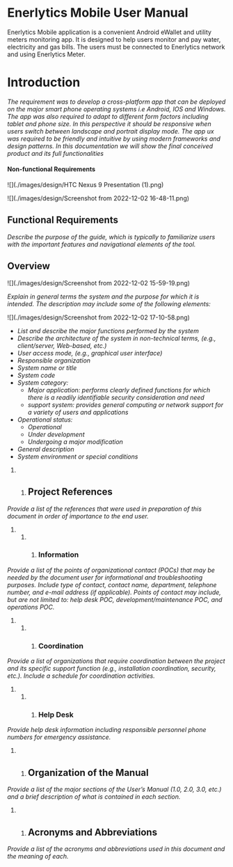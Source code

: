 # Enerlytics Mobile User Manual

Enerlytics Mobile application is a convenient Android eWallet and utility meters monitoring app. It is designed to help users monitor and pay water, electricity and gas bills. The users must be connected to Enerlytics network and using Enerlytics Meter. 

# 	Introduction

*The requirement was to develop a cross-platform app that can be deployed on the major smart phone operating systems i.e Android, IOS and Windows. The app was also required to adapt to different form factors including tablet and phone size. In this perspective it should be responsive when users switch between landscape and portrait display mode. The app ux was required to be friendly and intuitive by using modern frameworks and design patterns. In this documentation we will show the final conceived product and its full functionalities* 

#### Non-functional Requirements

![](./images/design/HTC Nexus 9 Presentation (1).png)

![](./images/design/Screenshot from 2022-12-02 16-48-11.png)



## 			Functional Requirements

*Describe the purpose of the guide, which is typically to familiarize users with the important features and navigational elements of the tool.*

## 		Overview  	

![](./images/design/Screenshot from 2022-12-02 15-59-19.png)

*Explain in general terms the system and the purpose for which it is intended.  The description may include some of the following elements:* 

![](./images/design/Screenshot from 2022-12-02 17-10-58.png)





- *List and describe the major functions performed by the system*
- *Describe the architecture of the system in non-technical terms, (e.g., client/server, Web-based, etc.)*
- *User access mode, (e.g., graphical user interface)*
- *Responsible organization*
- *System name or title*
- *System code*
- *System category:*
  - *Major 	application:  performs clearly defined functions for which there is 	a readily identifiable security consideration and need*
  - *support 	system:  provides general computing or network support for a 	variety of users and applications*
- *Operational status:*
  - *Operational*
  - *Under 	development*
  - *Undergoing 	a major modification*
- *General description*
- *System environment or special conditions*

1. 1. ## 		Project References

*Provide a list of the references that were used in preparation of this document in order of importance to the end user.*

1. 1. 1. ### 			Information

*Provide a list of the points of organizational contact (POCs) that may be needed by the document user for informational and troubleshooting purposes.  Include type of contact, contact name, department, telephone number, and e-mail address (if applicable).  Points of contact may include, but are not limited to: help desk POC, development/maintenance POC, and operations POC.*

1. 1. 1. ### 			Coordination

*Provide a list of organizations that require coordination between the project and its specific support function (e.g., installation coordination, security, etc.).  Include a schedule for coordination activities.*

1. 1. 1. ### 			Help Desk

*Provide help desk information including responsible personnel phone numbers for emergency assistance.*

1. 1. ## 			Organization of the Manual

*Provide a list of the major sections of the User’s Manual (1.0, 2.0, 3.0, etc.) and a brief description of what is contained in each section.*

1. 1. ## 		Acronyms and Abbreviations

*Provide a list of the acronyms and abbreviations used in this document and the meaning of each.*